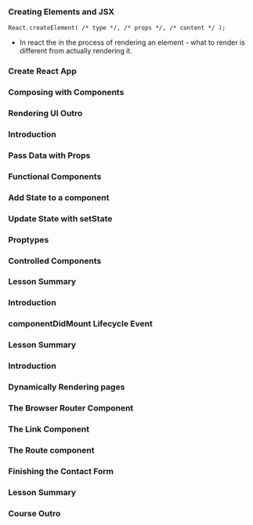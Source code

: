 ### Creating Elements and JSX
```
React.createElement( /* type */, /* props */, /* content */ );
```
- In react the in the process of rendering an element - what to render is different from actually rendering it.




### Create React App
### Composing with Components
### Rendering UI Outro
### Introduction
### Pass Data with Props
### Functional Components
### Add State to a component
### Update State with setState
### Proptypes
### Controlled Components
### Lesson Summary
### Introduction
### componentDidMount Lifecycle Event
### Lesson Summary
### Introduction
### Dynamically Rendering pages
### The Browser Router Component
### The Link Component
### The Route component
### Finishing the Contact Form
### Lesson Summary
### Course Outro
